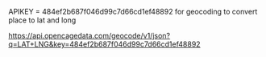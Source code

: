 APIKEY = 484ef2b687f046d99c7d66cd1ef48892 for geocoding to convert place to lat and long

https://api.opencagedata.com/geocode/v1/json?q=LAT+LNG&key=484ef2b687f046d99c7d66cd1ef48892